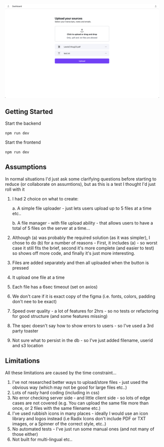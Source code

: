![screenshot](Screenshot.png "Screenshot")

## Getting Started

Start the backend

`npm run dev`

Start the frontend

`npm run dev`

## Assumptions
In normal situations I'd just ask some clarifying questions before starting to reduce (or collaborate on assumtions),
but as this is a test I thought I'd just roll with it

1. I had 2 choice on what to create:

   a. A simple file uploader - just lets users upload up to 5 files at a time etc..

   b. A file manager - with file upload ability - that allows users to have a total of 5 files on the server at a time...

2. Although (a) was probably the required solution (as it was simpler), I chose to do (b) for a number of reasons - First, it includes (a) - so worst case it still fits the brief, second it's more complete (and easier to test) so shows off more code, and finally it's just more interesting. 
3. Files are added separately and then all uploaded when the button is pressed
4. It upload one file at a time
5. Each file has a 6sec timeout (set on axios)
6. We don't care if it is exact copy of the figma (i.e. fonts, colors, padding don't nee to be exact)
7. Speed over quality - a lot of features for 2hrs - so no tests or refactoring for good structure (and some features missing)
8. The spec doesn't say how to show errors to users - so I've used a 3rd party toaster
9. Not sure what to persist in the db - so I've just added filename, userid and s3 location

## Limitations
All these limitations are caused by the time constraint...

1. I've not researched better ways to upload/store files - just used the obvious way (which may not be good for large files etc..)
2. Lots of nasty hard coding (including in css)
3. No error checking server side - and little client side - so lots of edge cases are not covered (e.g. You can upload the same file more than once, or 2 files with the same filename etc.)
4. I've used rubbish icons in many places - ideally I would use an icon library and logos instead (i.e Radix Icons don't include PDF or TXT images, or a Spinner of the correct style, etc..)
5. No automated tests - I've just run some manual ones (and not many of those either)
6. Not built for multi-lingual etc..

